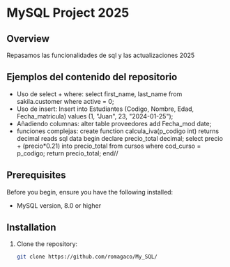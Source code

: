 # MySQL Project 2025

## Overview
Repasamos las funcionalidades de sql y las actualizaciones 2025 

## Ejemplos del contenido del repositorio
- Uso de select + where: select first_name, last_name from sakila.customer where active = 0;
- Uso de insert: Insert into Estudiantes  (Codigo, Nombre, Edad, Fecha_matricula) values (1, "Juan", 23, "2024-01-25");
- Añadiendo columnas: alter table proveedores add Fecha_mod date;
- funciones complejas: create function calcula_iva(p_codigo int)
returns decimal reads sql data
begin
	declare precio_total decimal;
		select precio + (precio*0.21) into precio_total 
			from cursos where cod_curso = p_codigo;
    return precio_total;
end//

## Prerequisites
Before you begin, ensure you have the following installed:
- MySQL version, 8.0 or higher

## Installation
1. Clone the repository:
   ```bash
   git clone https://github.com/romagaco/My_SQL/